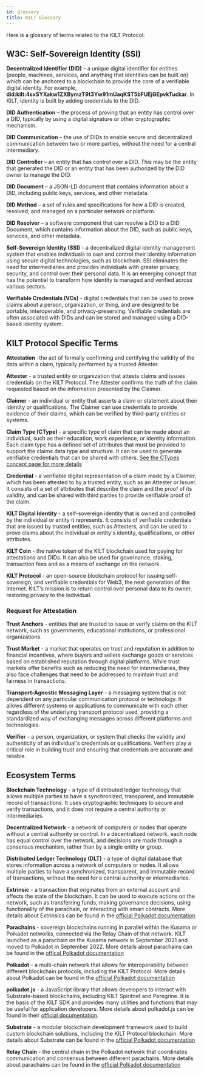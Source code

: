```yaml
---
id: glossary
title: KILT Glossary
---
```


Here is a glossary of terms related to the KILT Protocol:

## W3C: Self-Sovereign Identity (SSI)

**Decentralized Identifier (DID)** – a unique digital identifier for entities (people, machines, services, and anything that identities can be built on) which can be anchored to a blockchain to provide the core of a verifiable digital identity.
For example, **did:kilt:4sxSYXakw1ZXBymzT9t3Yw91mUaqKST5bFUEjGEpvkTuckar**.
In KILT, identity is built by adding credentials to the DID.

**DID Authentication** – the process of proving that an entity has control over a DID, typically by using a digital signature or other cryptographic mechanism.

**DID Communication** – the use of DIDs to enable secure and decentralized communication between two or more parties, without the need for a central intermediary.

**DID Controller** – an entity that has control over a DID.
This may be the entity that generated the DID or an entity that has been authorized by the DID owner to manage the DID.

**DID Document** – a JSON-LD document that contains information about a DID, including public keys, services, and other metadata.

**DID Method** – a set of rules and specifications for how a DID is created, resolved, and managed on a particular network or platform.

**DID Resolver** – a software component that can resolve a DID to a DID Document, which contains information about the DID, such as public keys, services, and other metadata.

**Self-Sovereign Identity (SSI)** - a decentralized digital identity management system that enables individuals to own and control their identity information using secure digital technologies, such as blockchain.
SSI eliminates the need for intermediaries and provides individuals with greater privacy, security, and control over their personal data.
It is an emerging concept that has the potential to transform how identity is managed and verified across various sectors.

**Verifiable Credentials (VCs)** - digital credentials that can be used to prove claims about a person, organization, or thing, and are designed to be portable, interoperable, and privacy-preserving.
Verifiable credentials are often associated with DIDs and can be stored and managed using a DID-based identity system.

## KILT Protocol Specific Terms

**Attestation** -the act of formally confirming and certifying the validity of the data within a claim, typically performed by a trusted Attester.

**Attester** - a trusted entity or organization that attests claims and issues credentials on the KILT Protocol.
The Attester confirms the truth of the claim requested based on the information presented by the Claimer.

**Claimer** - an individual or entity that asserts a claim or statement about their identity or qualifications.
The Claimer can use credentials to provide evidence of their claims, which can be verified by third-party entities or systems.

**Claim Type (CType)** - a specific type of claim that can be made about an individual, such as their education, work experience, or identity information.
Each claim type has a defined set of attributes that must be provided to support the claims data type and structure.
It can be used to generate verifiable credentials that can be shared with others. [See the CTypes concept page for more details](https://docs.kilt.io/docs/concepts/credentials/ctypes)

**Credential** - a verifiable digital representation of a claim made by a Claimer, which has been attested to by a trusted entity, such as an Attester or Issuer.
It consists of a set of attributes that describe the claim and the proof of its validity, and can be shared with third parties to provide verifiable proof of the claim.

**KILT Digital Identity** - a self-sovereign identity that is owned and controlled by the individual or entity it represents.
It consists of verifiable credentials that are issued by trusted entities, such as Attesters, and can be used to prove claims about the individual or entity's identity, qualifications, or other attributes.

**KILT Coin** - the native token of the KILT blockchain used for paying for attestations and DIDs. It can also be used for governance, staking, transaction fees and as a means of exchange on the network.

**KILT Protocol** - an open-source blockchain protocol for issuing self-sovereign, and verifiable credentials for Web3, the next generation of the Internet.
KILT’s mission is to return control over personal data to its owner, restoring privacy to the individual.

### Request for Attestation


**Trust Anchors** - entities that are trusted to issue or verify claims on the KILT network, such as governments, educational institutions, or professional organizations.

**Trust Market** - a market that operates on trust and reputation in addition to financial incentives, where buyers and sellers exchange goods or services based on established reputation through digital platforms.
While trust markets offer benefits such as reducing the need for intermediaries, they also face challenges that need to be addressed to maintain trust and fairness in transactions.

**Transport-Agnostic Messaging Layer** - a messaging system that is not dependent on any particular communication protocol or technology.
It allows different systems or applications to communicate with each other regardless of the underlying transport protocol used, providing a standardized way of exchanging messages across different platforms and technologies.

**Verifier** - a person, organization, or system that checks the validity and authenticity of an individual's credentials or qualifications.
Verifiers play a critical role in building trust and ensuring that credentials are accurate and reliable.

## Ecosystem Terms

**Blockchain Technology** - a type of distributed ledger technology that allows multiple parties to have a synchronized, transparent, and immutable record of transactions.
It uses cryptographic techniques to secure and verify transactions, and it does not require a central authority or intermediaries.

**Decentralized Network** - a network of computers or nodes that operate without a central authority or control.
In a decentralized network, each node has equal control over the network, and decisions are made through a consensus mechanism, rather than by a single entity or group.

**Distributed Ledger Technology (DLT)** - a type of digital database that stores information across a network of computers or nodes.
It allows multiple parties to have a synchronized, transparent, and immutable record of transactions, without the need for a central authority or intermediaries.

**Extrinsic** - a transaction that originates from an external account and affects the state of the blockchain.
It can be used to execute actions on the network, such as transferring funds, making governance decisions, using functionality of the parachain, or interacting with smart contracts. More details about Extrinsics can be found in the [official Polkadot documentation](https://wiki.polkadot.network/docs/learn-extrinsics)

**Parachains** - sovereign blockchains running in parallel within the Kusama or Polkadot networks, connected via the Relay Chain of that network.
KILT launched as a parachain on the Kusama network in September 2021 and moved to Polkadot in September 2022.
More details about parachains can be found in the [offical Polkadot documentation](https://wiki.polkadot.network/docs/learn-parachains)

**Polkadot** - a multi-chain network that allows for interoperability between different blockchain protocols, including the KILT Protocol.
More details about Polkadot can be found in the [official Polkadot documentation](https://wiki.polkadot.network/docs/getting-started#what-is-polkadot)

**polkadot.js** - a JavaScript library that allows developers to interact with Substrate-based blockchains, including KILT Spiritnet and Peregrine.
It is the basis of the KILT SDK and provides many utilities and functions that may be useful for application developers.
More details about polkadot.js can be found in their [official documentation](https://polkadot.js.org/docs/).

**Substrate** - a modular blockchain development framework used to build custom blockchain solutions, including the KILT Protocol blockchain.
More details about Substrate can be found in the [official Polkadot documentation](https://docs.substrate.io/)

**Relay Chain** - the central chain in the Polkadot network that coordinates communication and consensus between different parachains.
More details about parachains can be found in the [official Polkadot documentation](https://wiki.polkadot.network/docs/learn-architecture)
